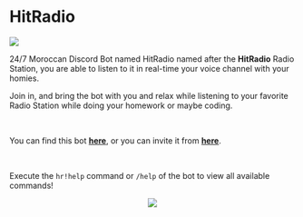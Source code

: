 # HitRadio

<img src="https://cdn.discordapp.com/attachments/947328978857898016/951591067642372176/HitRadioReadMe.gif">

<br>

24/7 Moroccan Discord Bot named HitRadio named after the **HitRadio** Radio Station, you are able to listen to it in real-time your voice channel with your homies.

Join in, and bring the bot with you and relax while listening to your favorite Radio Station while doing your homework or maybe coding.

<br>

You can find this bot <a href="https://top.gg/bot/949629320110944256"><b>here</b></a>, or you can invite it from <a href="https://discord.com/api/oauth2/authorize?client_id=949629320110944256&permissions=277028895808&scope=bot%20applications.commands"><b>here</b></a>.

<br>

Execute the `hr!help` command or `/help` of the bot to view all available commands!

<p align="center">
<img src="https://cdn.discordapp.com/attachments/927336267379798037/965728269162922115/unknown.png"/>
</p>

